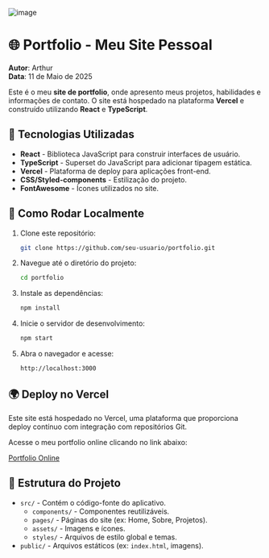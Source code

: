 ![image](https://github.com/user-attachments/assets/93b8d7f7-5de4-47f6-9014-707cdc94dacb)


# 🌐 Portfolio - Meu Site Pessoal
**Autor**: Arthur  
**Data**: 11 de Maio de 2025

Este é o meu **site de portfolio**, onde apresento meus projetos, habilidades e informações de contato. O site está hospedado na plataforma **Vercel** e construído utilizando **React** e **TypeScript**.

## 🚀 Tecnologias Utilizadas
- **React** - Biblioteca JavaScript para construir interfaces de usuário.
- **TypeScript** - Superset do JavaScript para adicionar tipagem estática.
- **Vercel** - Plataforma de deploy para aplicações front-end.
- **CSS/Styled-components** - Estilização do projeto.
- **FontAwesome** - Ícones utilizados no site.

## 🔧 Como Rodar Localmente
1. Clone este repositório:
   ```bash
   git clone https://github.com/seu-usuario/portfolio.git

2. Navegue até o diretório do projeto:
   ```bash
   cd portfolio

3. Instale as dependências:
   ```bash
   npm install

4. Inicie o servidor de desenvolvimento:
   ```bash
   npm start

5. Abra o navegador e acesse:
   ```bash
   http://localhost:3000

## 🌍 Deploy no Vercel
Este site está hospedado no Vercel, uma plataforma que proporciona deploy contínuo com integração com repositórios Git.

Acesse o meu portfolio online clicando no link abaixo:

[Portfolio Online](https://portfolio-arthur-lebe82e08-arthurfreitasjardims-projects.vercel.app)

## 📂 Estrutura do Projeto
- `src/` - Contém o código-fonte do aplicativo.
  - `components/` - Componentes reutilizáveis.
  - `pages/` - Páginas do site (ex: Home, Sobre, Projetos).
  - `assets/` - Imagens e ícones.
  - `styles/` - Arquivos de estilo global e temas.
- `public/` - Arquivos estáticos (ex: `index.html`, imagens).
